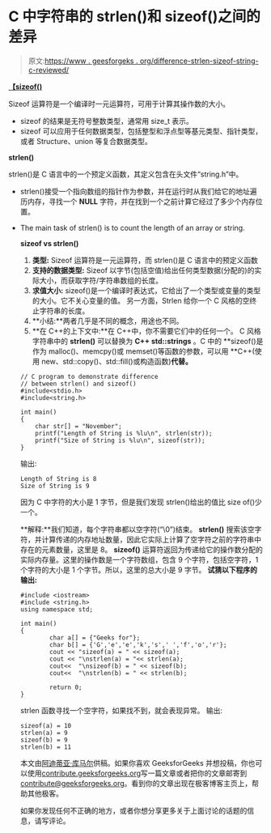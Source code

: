 # C 中字符串的 strlen()和 sizeof()之间的差异

> 原文:[https://www . geesforgeks . org/difference-strlen-sizeof-string-c-reviewed/](https://www.geeksforgeeks.org/difference-strlen-sizeof-string-c-reviewed/)

**[【sizeof()](https://www.geeksforgeeks.org/sizeof-operator-c/)**

Sizeof 运算符是一个编译时一元运算符，可用于计算其操作数的大小。

*   sizeof 的结果是无符号整数类型，通常用 size_t 表示。
*   sizeof 可以应用于任何数据类型，包括整型和浮点型等基元类型、指针类型，或者 Structure、union 等复合数据类型。

**strlen()**

strlen()是 C 语言中的一个预定义函数，其定义包含在头文件“string.h”中。

*   strlen()接受一个指向数组的指针作为参数，并在运行时从我们给它的地址遍历内存，寻找一个 **NULL** 字符，并在找到一个之前计算它经过了多少个内存位置。
*   The main task of strlen() is to count the length of an array or string.

    **sizeof vs strlen()**

    1.  **类型:** Sizeof 运算符是一元运算符，而 strlen()是 C 语言中的预定义函数
    2.  **支持的数据类型:** Sizeof 以字节(包括空值)给出任何类型数据(分配的)的实际大小，而获取字符/字符串数组的长度。
    3.  **求值大小:** sizeof()是一个编译时表达式，它给出了一个类型或变量的类型的大小。它不关心变量的值。
        另一方面，Strlen 给你一个 C 风格的空终止字符串的长度。
    4.  **小结:**两者几乎是不同的概念，用途也不同。
    5.  **在 C++的上下文中:**在 C++中，你不需要它们中的任何一个。
        C 风格字符串中的 **strlen()** 可以替换为 **C++ std::strings** 。C 中的
        **sizeof()是作为 malloc()、memcpy()或 memset()等函数的参数，可以用 **C++(使用 new、std::copy()、std::fill()或构造函数)**代替。**

    ```
    // C program to demonstrate difference 
    // between strlen() and sizeof()
    #include<stdio.h>
    #include<string.h>

    int main()
    {
        char str[] = "November";
        printf("Length of String is %lu\n", strlen(str));
        printf("Size of String is %lu\n", sizeof(str));
    }
    ```

    输出:

    ```
    Length of String is 8
    Size of String is 9

    ```

    因为 C 中字符的大小是 1 字节，但是我们发现 strlen()给出的值比 size of()少一个。

    **解释:**我们知道，每个字符串都以空字符(“\0”)结束。
    **strlen()** 搜索该空字符，并计算传递的内存地址数量，因此它实际上计算了空字符之前的字符串中存在的元素数量，这里是 8。
    **sizeof()** 运算符返回为传递给它的操作数分配的实际内存量。这里的操作数是一个字符数组，包含 9 个字符，包括空字符，1 个字符的大小是 1 个字节。所以，这里的总大小是 9 字节。
    **试猜以下程序的输出:**

    ```
    #include <iostream>
    #include <string.h>
    using namespace std;

    int main()
    {
            char a[] = {"Geeks for"};
            char b[] = {'G','e','e','k','s',' ','f','o','r'};
            cout << "sizeof(a) = " << sizeof(a);
            cout << "\nstrlen(a) = "<< strlen(a);
            cout<<  "\nsizeof(b) = " << sizeof(b);
            cout<<  "\nstrlen(b) = " << strlen(b);

            return 0;
    }
    ```

    strlen 函数寻找一个空字符，如果找不到，就会表现异常。
    输出:

    ```
    sizeof(a) = 10
    strlen(a) = 9
    sizeof(b) = 9
    strlen(b) = 11

    ```

    本文由[阿迪蒂亚·库马尔](https://www.linkedin.com/in/aditya-kumar-837315100/)供稿。如果你喜欢 GeeksforGeeks 并想投稿，你也可以使用[contribute.geeksforgeeks.org](http://contribute.geeksforgeeks.org)写一篇文章或者把你的文章邮寄到 contribute@geeksforgeeks.org。看到你的文章出现在极客博客主页上，帮助其他极客。

    如果你发现任何不正确的地方，或者你想分享更多关于上面讨论的话题的信息，请写评论。